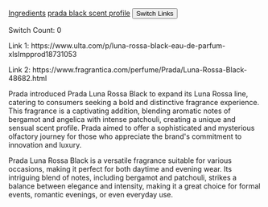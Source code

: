 
<html>
<head>
    <title>Button Link Example</title>
</head>
<body>
    <a href="https://www.ulta.com/p/luna-rossa-black-eau-de-parfum-xlsImpprod18731053" id="link1" class="button" target="_blank">Ingredients</a>
    <a href="https://www.fragrantica.com/perfume/Prada/Luna-Rossa-Black-48682.html" id="link2">prada black scent profile</a>
    <button id="toggleButton" onclick="switchLinks()">Switch Links</button>
    <p>Switch Count: <span id="switchCount">0</span></p>
    <p>Link 1: <span id="link1Text">https://www.ulta.com/p/luna-rossa-black-eau-de-parfum-xlsImpprod18731053</span></p>
    <p>Link 2: <span id="link2Text">https://www.fragrantica.com/perfume/Prada/Luna-Rossa-Black-48682.html</span></p>
</body>
</html>
<div>
    <!-- notice how tags can be put INSIDE each other -->
    <p>Prada introduced Prada Luna Rossa Black to expand its Luna Rossa line, catering to consumers seeking a bold and distinctive fragrance experience. This fragrance is a captivating addition, blending aromatic notes of bergamot and angelica with intense patchouli, creating a unique and sensual scent profile. Prada aimed to offer a sophisticated and mysterious olfactory journey for those who appreciate the brand's commitment to innovation and luxury.
    </p>
    <p>
        <!-- Your image here -->
    </p>
    <p>Prada Luna Rossa Black is a versatile fragrance suitable for various occasions, making it perfect for both daytime and evening wear. Its intriguing blend of notes, including bergamot and patchouli, strikes a balance between elegance and intensity, making it a great choice for formal events, romantic evenings, or even everyday use.
    </p>
</div>

<script>
    var link1 = document.getElementById("link1");
    var link2 = document.getElementById("link2");
    var toggleButton = document.getElementById("toggleButton");
    var toggle = false;
    var switchCount = 0;

    function switchLinks() {
        if (toggle) {
            // Swap the href attributes back to their original values
            link1.href = "https://www.ulta.com/p/luna-rossa-black-eau-de-parfum-xlsImpprod18731053";
            link2.href = "https://www.fragrantica.com/perfume/Prada/Luna-Rossa-Black-48682.html";
            toggleButton.textContent = "Switch Links";
            link1.textContent = "Ingredients";
            link2.textContent = "Prada Black Scent Profile";
        } else {
            // Swap the href attributes
            var tempHref = link1.href;
            link1.href = link2.href;
            link2.href = tempHref;
            toggleButton.textContent = "Switch Links";
            if (link1.textContent === "Ingredients") {
                link1.textContent = "Prada Black Scent Profile";
                link2.textContent = "Ingredients";
            } else {
                link1.textContent = "Ingredients";
                link2.textContent = "Prada Black Scent Profile";
            }
        }
        toggle = !toggle;

        // Update the switch count
        switchCount++;
        document.getElementById("switchCount").textContent = switchCount;

        // Update the displayed links
        document.getElementById("link1Text").textContent = link1.textContent;
        document.getElementById("link2Text").textContent = link2.textContent;
    }
</script>
